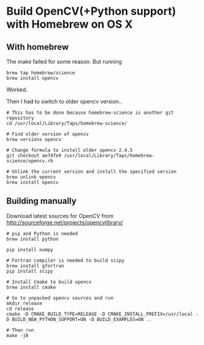 Build OpenCV(+Python support) with Homebrew on OS X
===================================================

## With homebrew

The make failed for some reason. But running

    brew tap homebrew/science
    brew install opencv

Worked.

Then I had to switch to older opencv version..

    # This has to be done because homebrew-science is another git repository
    cd /usr/local/Library/Taps/homebrew-science/

    # Find older version of opencv
    brew versions opencv

    # Change formula to install older opencv 2.4.5
    git checkout ae74fe9 /usr/local/Library/Taps/homebrew-science/opencv.rb

    # Unlink the current version and install the specified version
    brew unlink opencv
    brew install opencv
    

## Building manually

Download latest sources for OpenCV from http://sourceforge.net/projects/opencvlibrary/

    # pip and Python is needed
    brew install python

    pip install numpy

    # Fortran compiler is needed to build scipy
    brew install gfortran
    pip install scipy

    # Install Cmake to build opencv
    brew install cmake

    # Go to unpacked opencv sources and run
    mkdir release
    cd release
    cmake -D CMAKE_BUILD_TYPE=RELEASE -D CMAKE_INSTALL_PREFIX=/usr/local -D BUILD_NEW_PYTHON_SUPPORT=ON -D BUILD_EXAMPLES=ON ..

    # Then run
    make -j8
